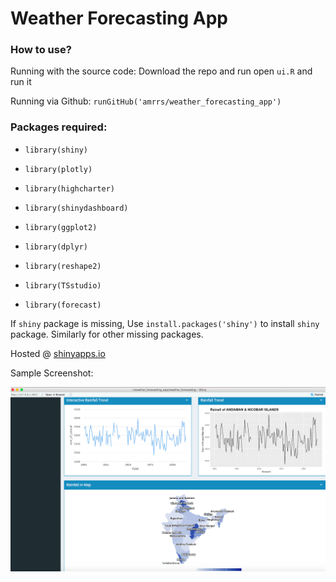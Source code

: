 # Weather Forecasting App

### How to use?

Running with the source code: Download the repo and run open `ui.R` and run it 

Running via Github: `runGitHub('amrrs/weather_forecasting_app')`

### Packages required:

* `library(shiny)`

* `library(plotly)`

* `library(highcharter)`

* `library(shinydashboard)`

* `library(ggplot2)`

* `library(dplyr)`

* `library(reshape2)`

* `library(TSstudio)`

* `library(forecast)`

If `shiny` package is missing, Use `install.packages('shiny')` to install `shiny` package. Similarly for other missing packages.

Hosted @ [shinyapps.io](https://amrrs.shinyapps.io/weather_forecasting/)

Sample Screenshot:

![Screenshot](app-screenshot1.png)
